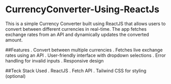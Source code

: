 # CurrencyConverter-Using-ReactJs

This is a simple Currency Converter built using ReactJS that allows users to convert between different currencies in real-time. The app fetches exchange rates from an API and dynamically updates the converted amount.

##Features
. Convert between multiple currencies
. Fetches live exchange rates using an API
. User-friendly interface with dropdown selections
. Error handling for invalid inputs
. Responsive design

##Teck Stack Used
. ReactJS
. Fetch API
. Tailwind CSS for styling (optional)
